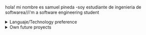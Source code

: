hola! 
mi nombre es samuel pineda
-soy estudiante de ingenieria de softwarea//i'm a software engineering student


<details>
<summary>Languaje/Technology preference</summary>
	
| knowlegde | language/technology |
| --- | --- |
| high | Python |
| high | c++ |
| medium-high | Kotlin |
| medium-high | Java |
| medium | JavaScript |
	
</details>
<details>
<summary>Own future proyects</summary>
	
	>if u can think it you can make it
- Build my own game
- build my own app
- become data scientist

</details>
